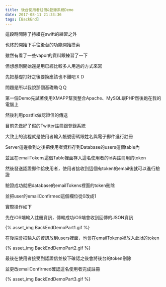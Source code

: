 ```yaml
---
title: 後台使用者註冊&登錄系統Demo
date: 2017-08-11 21:33:36
tags: [BackEnd]
---
```


這段時間除了持續在swift的練習之外

也終於開始下手往後台的功能開始摸索

雖然有看了一些vapor的資料跟練習了一下

但想想剛開始還是用已經比較多人用過的方式來寫

先把基礎打好之後要換應該也不難吧ＸＤ

問題是所以我說那個基礎勒ＱＱ

<!--more-->

第一個Demo先試著使用XMAPP幫我整合Apache、MySQL跟PHP然後跑在我的電腦上

然後利用postfix做認證信的傳送

目前先做好了假的Twitter註冊跟登錄系統

大致上的流程就是使用者輸入帳號密碼跟姓名與電子郵件進行註冊

Server這邊收到之後把使用者資料存到Database的users這個table內

並且在emailTokens這個Table裡面存入這名使用者的id與註冊用的token

然後發送認證郵件給使用者，使用者接收到這個有token的email後就可以進行驗證

驗證成功就把database的emailTokens裡面的token刪除

並把user的emailConfirmed這個欄位從0改成1

實際操作如下

先在iOS端輸入註冊資訊，傳輸成功iOS端會收到回傳的JSON資訊

{% asset_img BackEndDemoPart1.gif %}

在後端會把輸入的資訊放到users裡面，也會在emailTokens裡放入此id的token

{% asset_img BackEndDemoPart2.gif %}

最後在使用者接受到認證信並按下確認之後會將後台的token刪除

並更改emailConfirmed確認這名使用者完成註冊

{% asset_img BackEndDemoPart3.gif %}



